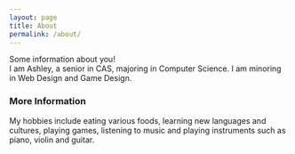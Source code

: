 ```yaml
---
layout: page
title: About
permalink: /about/
---
```


Some information about you!  
I am Ashley, a senior in CAS, majoring in Computer Science. I am minoring in Web Design and Game Design. 

### More Information

My hobbies include eating various foods, learning new languages and cultures, playing games, listening to music and playing instruments such as piano, violin and guitar.

